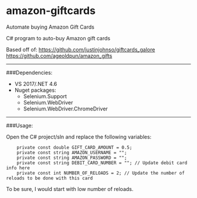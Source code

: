# amazon-giftcards
Automate buying Amazon Gift Cards

C# program to auto-buy Amazon gift cards

Based off of: 
https://github.com/justinjohnso/giftcards_galore
https://github.com/ageoldpun/amazon_gifts 

---

###Dependencies:
* VS 2017/.NET 4.6
* Nuget packages:
  * Selenium.Support
  * Selenium.WebDriver
  * Selenium.WebDriver.ChromeDriver

---

###Usage:

Open the C# project/sln and replace the following variables:

        private const double GIFT_CARD_AMOUNT = 0.5;
        private const string AMAZON_USERNAME = "";
        private const string AMAZON_PASSWORD = ""; 
        private const string DEBIT_CARD_NUMBER = ""; // Update debit card info here
        private const int NUMBER_OF_RELOADS = 2; // Update the number of reloads to be done with this card


To be sure, I would start with low number of reloads.
